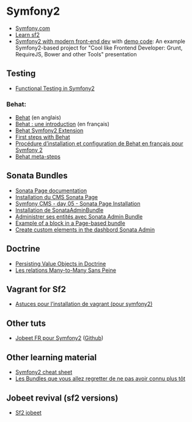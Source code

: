 # Symfony2

- [Symfony.com](http://symfony.com)
- [Learn sf2](http://gnugat.github.io/2014/06/18/learn-sf2-composer-part-1.html)
- [Symfony2 with modern front-end dev](http://fr.slideshare.net/weaverryan/cool-like-frontend-developer-grunt-requirejs-bower-and-other-tools-29177248) with [demo code](https://github.com/knpuniversity/symfonycon-frontend): An example Symfony2-based project for "Cool like Frontend Developer: Grunt, RequireJS, Bower and other Tools" presentation

## Testing

- [Functional Testing in Symfony2](http://www.sitepoint.com/functional-testing-symfony2/)

### Behat:

- [Behat](http://docs.behat.org/) (en anglais)
- [Behat : une introduction](http://blog.lepine.pro/php/behat-jour-1-comment-tester-son-produit-scrum) (en français)
- [Behat Symfony2 Extension](http://extensions.behat.org/symfony2/index.html)
- [First steps with Behat](https://www.theodo.fr/blog/2013/04/first-steps-with-behat/)
- [Procédure d’installation et configuration de Behat en français pour Symfony 2](http://blog.prestaconcept.net/2013/02/11/procedure-dinstallation-et-configuration-de-behat-en-francais-pour-symfony-2.html)
- [Behat meta-steps](http://knplabs.com/blog/2011/12/15/behat-like-a-boss-meta-steps/)


## Sonata Bundles

- [Sonata Page documentation](http://sonata-project.org/bundles/page/master/doc/index.html)
- [Installation du CMS Sonata Page](http://www.coolcoyote.net/php-mysql/installation-du-cms-sonata-page)
- [Symfony CMS - day 05 - Sonata Page Installation](http://pygmeeweb.com/2013/10/13/cms-day05-sonata-page-installation.html)
- [Installation de SonataAdminBundle](http://jobeet.thuau.fr/le-paquet-admin)
- [Administrer ses entités avec Sonata Admin Bundle](http://www.valentin-rebierre.ekow.o2switch.net/administrer-ses-entites-avec-sonata-admin-bundle/)
- [Example of a block in a Page-based bundle](https://github.com/STIWL/STIWLEschoolThirdSonataBlockBundle)
- [Create custom elements in the dashbord Sonata Admin](http://stackoverflow.com/a/15167450/490589)

## Doctrine

- [Persisting Value Objects in Doctrine](http://rosstuck.com/persisting-value-objects-in-doctrine/)
- [Les relations Many-to-Many Sans Peine](http://www.prowebdev.us/2012/07/symfnoy2-many-to-many-relation-with.html)

## Vagrant for Sf2

- [Astuces pour l’installation de vagrant (pour symfony2)](http://blog.prestaconcept.net/2012/05/14/astuces-pour-linstallation-de-vagrant-pour-symfony2.html)

## Other tuts

- [Jobeet FR pour Symfony2](http://jobeet.thuau.fr/) ([Github](https://github.com/thujohn/Jobeet))

## Other learning material

- [Symfony2 cheat sheet](http://www.symfony2cheatsheet.com)
- [Les Bundles que vous allez regretter de ne pas avoir connu plus tôt](http://jolicode.github.io/best-bundle-conf)

## Jobeet revival (sf2 versions)
- [Sf2 jobeet](http://www.intelligentbee.com/blog/2013/08/07/symfony2-jobeet-day-1-starting-up-the-project/)

